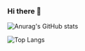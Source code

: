 ### Hi there 👋

![Anurag's GitHub stats](https://github-readme-stats.vercel.app/api?username=chorongfire33)


![Top Langs](https://github-readme-stats.vercel.app/api/top-langs/?username=chorongfire33)

<!--
**chorongfire33/chorongfire33** is a ✨ _special_ ✨ repository because its `README.md` (this file) appears on your GitHub profile.

Here are some ideas to get you started:

- 🔭 I’m currently working on ...
- 🌱 I’m currently learning ...
- 👯 I’m looking to collaborate on ...
- 🤔 I’m looking for help with ...
- 💬 Ask me about ...
- 📫 How to reach me: ...
- 😄 Pronouns: ...
- ⚡ Fun fact: ...
-->
